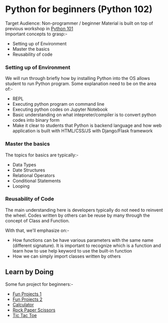 # Python for beginners (Python 102)
Target Audience: Non-programmer / beginner
Material is built on top of previous workshop in [Python 101](https://github.com/sweemeng/WWCKL-python-101)   
Important concepts to grasp:-
* Setting up of Environment
* Master the basics
* Reusability of code

### Setting up of Environment
We will run through briefly how by installing Python into the OS allows student to run Python program. Some explanation need to be on the area of:-
* REPL
* Executing python program on command line
* Executing python codes on Jupyter Notebook
* Basic understanding on what intepreter/compiler is to convert python codes into binary form
* Make it clear to students that Python is backend language and how web application is built with HTML/CSS/JS with Django/Flask framework

### Master the basics
The topics for basics are typically:-
* Data Types
* Date Structures
* Relational Operators
* Conditional Statements
* Looping

### Reusability of Code
The main understanding here is developers typically do not need to reinvent the wheel. Codes written by others can be reuse by many through the concept of Class and Function.

With that, we'll emphasize on:-
* How functions can be have various parameters with the same name (different signature). It is important to recognize which is a function and learn how to use help keyword to use the built-in function
* How we can simply import classes written by others

## Learn by Doing
Some fun project for beginners:-
* [Fun Projects 1](http://usingpython.com/programs/)
* [Fun Projects 2](http://www.practicepython.org/)
* [Calculator](https://www.digitalocean.com/community/tutorials/how-to-make-a-simple-calculator-program-in-python-3)
* [Rock Paper Scissors](https://thehelloworldprogram.com/python/python-game-rock-paper-scissors/)
* [Tic Tac Toe](https://inventwithpython.com/chapter10.html)
